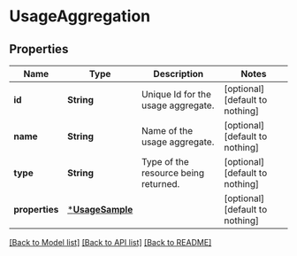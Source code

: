 # UsageAggregation


## Properties
Name | Type | Description | Notes
------------ | ------------- | ------------- | -------------
**id** | **String** | Unique Id for the usage aggregate. | [optional] [default to nothing]
**name** | **String** | Name of the usage aggregate. | [optional] [default to nothing]
**type** | **String** | Type of the resource being returned. | [optional] [default to nothing]
**properties** | [***UsageSample**](UsageSample.md) |  | [optional] [default to nothing]


[[Back to Model list]](../README.md#models) [[Back to API list]](../README.md#api-endpoints) [[Back to README]](../README.md)


